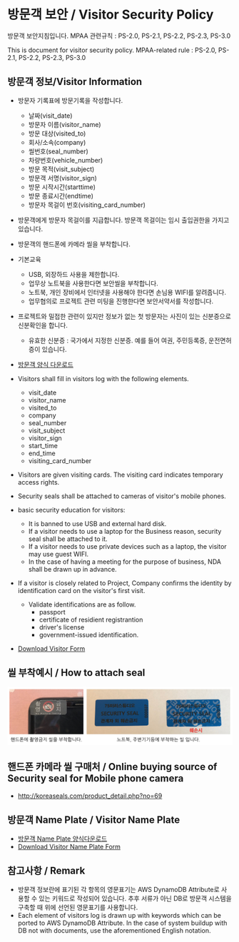 # 방문객 보안 / Visitor Security Policy
방문객 보안지침입니다.
MPAA 관련규칙 : PS-2.0, PS-2.1, PS-2.2, PS-2.3, PS-3.0

This is document for visitor security policy.
MPAA-related rule :  PS-2.0, PS-2.1, PS-2.2, PS-2.3, PS-3.0

## 방문객 정보/Visitor Information
- 방문자 기록표에 방문기록을 작성합니다.
	- 날짜(visit_date)
	- 방문자 이름(visitor_name)
	- 방문 대상(visited_to)
	- 회사/소속(company)
	- 씰번호(seal_number)
	- 차량번호(vehicle_number)
	- 방문 목적(visit_subject)
	- 방문객 서명(visitor_sign)
	- 방문 시작시간(starttime)
	- 방문 종료시간(endtime)
	- 방문자 목걸이 번호(visiting_card_number)

- 방문객에게 방문자 목걸이를 지급합니다. 방문객 목걸이는 임시 출입권한을 가지고 있습니다.
- 방문객의 핸드폰에 카메라 씰을 부착합니다.
- 기본교육
	- USB, 외장하드 사용을 제한합니다.
	- 업무상 노트북을 사용한다면 보안씰을 부착합니다.
	- 노트북, 개인 장비에서 인터넷을 사용해야 한다면 손님용 WIFI를 알려줍니다.
	- 업무협의로 프로젝트 관련 미팅을 진행한다면 보안서약서를 작성합니다.
	
- 프로젝트와 밀접한 관련이 있지만 정보가 없는 첫 방문자는 사진이 있는 신분증으로 신분확인을 합니다.
	- 유효한 신분증 : 국가에서 지정한 신분증. 예를 들어 여권, 주민등록증, 운전면허증이 있습니다.

- [방문객 양식 다운로드](../pdf/visitor_table.pdf)

- Visitors shall fill in visitors log with the following elements.
	- visit_date
	- visitor_name
	- visited_to
	- company
	- seal_number
	- visit_subject
	- visitor_sign
	- start_time
	- end_time
	- visiting_card_number

- Visitors are given visiting cards. The visiting card indicates temporary access rights.
- Security seals shall be attached to cameras of visitor's mobile phones.
- basic security education for visitors:
	- It is banned to use USB and external hard disk.
	- If a visitor needs to use a laptop for the Business reason, security seal shall be attached to it.
	- If a visitor needs to use private devices such as a laptop, the visitor may use guest WIFI.
	- In the case of having a meeting for the purpose of business, NDA shall be drawn up in advance. 
- If a visitor is closely related to Project, Company confirms the identity by identification card on the visitor's first visit.
	- Validate identifications are as follow.
		- passport
		- certificate of residient registrantion
		- driver's license
		- government-issued identification.
		
- [Download Visitor Form](../pdf/visitor_table.pdf)
	
## 씰 부착예시 / How to attach seal
![seal_example](../figures/seal_example.png)

## 핸드폰 카메라 씰 구매처 / Online buying source of Security seal for Mobile phone camera
- http://koreaseals.com/product_detail.php?no=69

## 방문객 Name Plate / Visitor Name Plate
- [방문객 Name Plate 양식다운로드](../pdf/visitor_nameplate.pdf)
- [Download Visitor Name Plate Form](../pdf/visitor_nameplate.pdf)

## 참고사항 / Remark
- 방문객 정보란에 표기된 각 항목의 영문표기는 AWS DynamoDB Attribute로 사용할 수 있는 키워드로 작성되어 있습니다. 추후 서류가 아닌 DB로 방문객 시스템을 구축할 때 위에 선언된 영문표기를 사용합니다.
- Each element of visitors log is drawn up with keywords which can be ported to AWS DynamoDB Attribute. In the case of system buildup with DB not with documents, use the aforementioned English notation.
